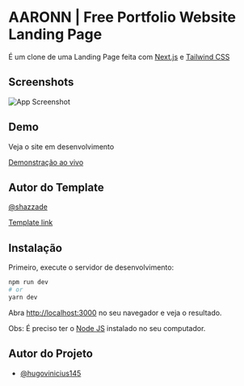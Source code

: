 
# AARONN | Free Portfolio Website Landing Page

É um clone de uma Landing Page feita com [Next.js](https://nextjs.org/) e [Tailwind CSS](https://tailwindcss.com/) 


## Screenshots

![App Screenshot](https://res.cloudinary.com/hl-solu-es-digitais/image/upload/v1687474614/examples/AARONN%20%7C%20Free%20Portfolio%20Website%20Landing%20Page/Captura_de_tela_de_2023-06-22_19-54-14_cskrdd.png)


## Demo

Veja o site em desenvolvimento

[Demonstração ao vivo](https://free-portfolio-website-landing-page.vercel.app/)


## Autor do Template
[@shazzade](https://www.figma.com/@shazzade)

[Template link](https://www.figma.com/community/file/1246343579588130715/Free-Portfolio-Website-Landing-Page)
## Instalação

Primeiro, execute o servidor de desenvolvimento:

```bash
npm run dev
# or
yarn dev
```

Abra [http://localhost:3000](http://localhost:3000) no seu navegador e veja o resultado.

Obs: É preciso ter o [Node JS](https://nodejs.org/) instalado no seu computador.
## Autor do Projeto

- [@hugovinicius145](https://www.github.com/hugovinicius145)